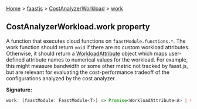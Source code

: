 [Home](./index) &gt; [faastjs](./faastjs.md) &gt; [CostAnalyzerWorkload](./faastjs.costanalyzerworkload.md) &gt; [work](./faastjs.costanalyzerworkload.work.md)

## CostAnalyzerWorkload.work property

A function that executes cloud functions on `faastModule.functions.*`<!-- -->. The work function should return `void` if there are no custom workload attributes. Otherwise, it should return a [WorkloadAttribute](./faastjs.workloadattribute.md) object which maps user-defined attribute names to numerical values for the workload. For example, this might measure bandwidth or some other metric not tracked by faast.js, but are relevant for evaluating the cost-performance tradeoff of the configurations analyzed by the cost analyzer.

<b>Signature:</b>

```typescript
work: (faastModule: FaastModule<T>) => Promise<WorkloadAttribute<A> | void>;
```
